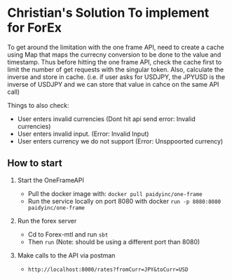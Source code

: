 # Christian's Solution To implement for ForEx

To get around the limitation with the one frame API, need to create a cache using Map that maps the currecny conversion to be done to the value and timestamp.
Thus before hitting the one frame API, check the cache first to limit the number of get requests with the singular token. 
Also, calculate the inverse and store in cache. (i.e. if user asks for USDJPY, the JPYUSD is the inverse of USDJPY and we can store that value in cahce on the same API call)

Things to also check:

- User enters invalid currencies (Dont hit api send error: Invalid currencies)
- User enters invalid input. (Error: Invalid Input)
- User enters currency we do not support (Error: Unsppoorted currency)

## How to start

1) Start the OneFrameAPI
    - Pull the docker image with:
        ```docker pull paidyinc/one-frame```
    - Run the service locally on port 8080 with docker ```run -p 8080:8080 paidyinc/one-frame```

2) Run the forex server
    - Cd to Forex-mtl and run ```sbt```
    - Then ```run``` (Note: should be using a different port than 8080)

3) Make calls to the API via postman
    - ```http://localhost:8000/rates?fromCurr=JPY&toCurr=USD``` 